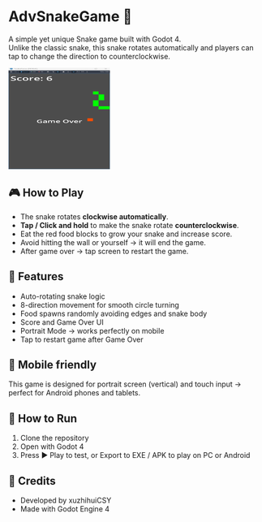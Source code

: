 # AdvSnakeGame 🐍

A simple yet unique Snake game built with Godot 4.  
Unlike the classic snake, this snake rotates automatically and players can tap to change the direction to counterclockwise.

<img src="screenshot.png" width="200" height="200">

## 🎮 How to Play

- The snake rotates **clockwise automatically**.
- **Tap / Click and hold** to make the snake rotate **counterclockwise**.
- Eat the red food blocks to grow your snake and increase score.
- Avoid hitting the wall or yourself → it will end the game.
- After game over → tap screen to restart the game.

## 🚀 Features

- Auto-rotating snake logic
- 8-direction movement for smooth circle turning
- Food spawns randomly avoiding edges and snake body
- Score and Game Over UI
- Portrait Mode → works perfectly on mobile
- Tap to restart game after Game Over

## 📱 Mobile friendly

This game is designed for portrait screen (vertical) and touch input → perfect for Android phones and tablets.

## 💾 How to Run

1. Clone the repository
2. Open with Godot 4
3. Press ▶️ Play to test, or Export to EXE / APK to play on PC or Android

## 📌 Credits

- Developed by xuzhihuiCSY
- Made with Godot Engine 4
